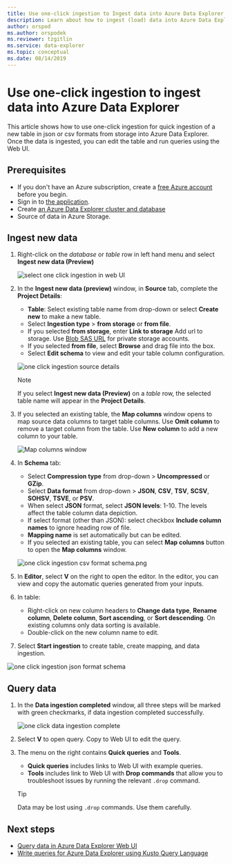 ```yaml
---
title: Use one-click ingestion to Ingest data into Azure Data Explorer
description: Learn about how to ingest (load) data into Azure Data Explorer simply using one-click ingestion.
author: orspod
ms.author: orspodek
ms.reviewer: tzgitlin
ms.service: data-explorer
ms.topic: conceptual
ms.date: 08/14/2019
---
```


# Use one-click ingestion to ingest data into Azure Data Explorer

This article shows how to use one-click ingestion for quick ingestion of a new table in json or csv formats from storage into Azure Data Explorer. Once the data is ingested, you can edit the table and run queries using the Web UI.

## Prerequisites

* If you don't have an Azure subscription, create a [free Azure account](https://azure.microsoft.com/free/) before you begin.
* Sign in to [the application](https://dataexplorer.azure.com/).
* Create [an Azure Data Explorer cluster and database](create-cluster-database-portal.md)
* Source of data in Azure Storage.

## Ingest new data

1. Right-click on the *database* or *table* row in left hand menu and select **Ingest new data (Preview)**

    ![select one click ingestion in web UI](media/ingest-data-one-click/one-click-ingestion-in-webui.png)   
 
1. In the **Ingest new data (preview)** window, in **Source** tab, complete the **Project Details**:

    * **Table**: Select existing table name from drop-down or select **Create new** to make a new table.
	* Select **Ingestion type** > **from storage** or **from file**.
	* If you selected **from storage**, enter **Link to storage** Add url to storage. Use [Blob SAS URL](/azure/vs-azure-tools-storage-explorer-blobs#get-the-sas-for-a-blob-container) for private storage accounts. 
    * If you selected **from file**, select **Browse** and drag file into the box.
    * Select **Edit schema** to view and edit your table column configuration.
 
    ![one click ingestion source details](media/ingest-data-one-click/one-click-ingestion-source.png) 

    > [!NOTE]
    > If you select **Ingest new data (Preview)** on a *table* row, the selected table name will appear in the **Project Details**.

1. If you selected an existing table, the **Map columns** window opens to map source data columns to target table columns. Use **Omit column** to remove a target column from the table. Use **New column** to add a new column to your table. 

    ![Map columns window](media/ingest-data-one-click/one-click-map-columns-window.png)

1. In **Schema** tab:

    * Select **Compression type** from drop-down > **Uncompressed** or **GZip**.
    * Select **Data format** from drop-down > **JSON**, **CSV**, **TSV**, **SCSV**, **SOHSV**, **TSVE**, or **PSV**. 
    * When select **JSON** format, select **JSON levels**: 1-10. The levels affect the table column data depiction. 
    * If select format (other than JSON): select checkbox **Include column names** to ignore heading row of file.    
    * **Mapping name** is set automatically but can be edited.
    * If you selected an existing table, you can select **Map columns** button to open the **Map columns** window.

    ![one click ingestion csv format schema.png](media/ingest-data-one-click/one-click-csv-format.png)

1. In **Editor**, select **V** on the right to open the editor. In the editor, you can view and copy the automatic queries generated from your inputs. 

1.	In table: 
    * Right-click on new column headers to **Change data type**, **Rename column**, **Delete column**, **Sort ascending**, or **Sort descending**. On existing columns only data sorting is available. 
    * Double-click on the new column name to edit.

1. Select **Start ingestion** to create table, create mapping, and data ingestion.

![one click ingestion json format schema](media/ingest-data-one-click/one-click-json-format.png) 
 
## Query data

1. In the **Data ingestion completed** window, all three steps will be marked with green checkmarks, if data ingestion completed successfully. 
 
    ![one click data ingestion complete](media/ingest-data-one-click/one-click-data-ingestion-complete.png)

1. Select **V** to open query. Copy to Web UI to edit the query.

1. The menu on the right contains **Quick queries** and **Tools**. 

    * **Quick queries** includes links to Web UI with example queries.
    * **Tools** includes link to Web UI with **Drop commands** that allow you to troubleshoot issues by running the relevant `.drop` command.

    > [!TIP]
    > Data may be lost using `.drop` commands. Use them carefully.

## Next steps

* [Query data in Azure Data Explorer Web UI](web-query-data.md)
* [Write queries for Azure Data Explorer using Kusto Query Language](write-queries.md)
